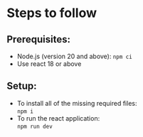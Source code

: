 # Steps to follow
## Prerequisites: 
- Node.js (version 20 and above):
`npm ci` 
- Use react 18 or above

## Setup: 
- To install all of the missing required files: \
`npm i`
- To run the react application: \
`npm run dev`




